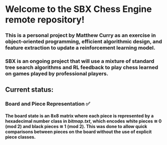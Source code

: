 # Welcome to the SBX Chess Engine remote repository!

### This is a personal project by Matthew Curry as an exercise in object-oriented programming, efficient algorithmic design, and feature extraction to update a reinforcement learning model.

### SBX is an ongoing project that will use a mixture of standard tree search algorithms and RL feedback to play chess learned on games played by professional players.

## Current status:

### Board and Piece Representation :white_check_mark:
#### The board state is an 8x8 matrix where each piece is represented by a hexadecimal number class in *bitmap.txt*, which encodes white pieces &#8773; 0 (mod 2) and black pieces &#8773; 1 (mod 2). This was done to allow quick comparisons between pieces on the board without the use of explicit piece classes.

